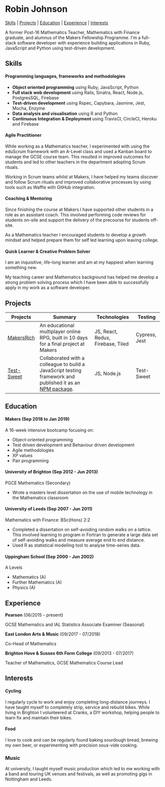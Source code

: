 # Robin Johnson

[Skills](#skills) | [Projects](#projects) | [Education](#education) | [Experience](#experience) | [Interests](#interests)

A former Post-16 Mathematics Teacher, Mathematics with Finance graduate, and alumnus of the Makers Fellowship Programme. I'm a full-stack software developer with experience building applications in Ruby, JavaScript and Python using test-driven development.

## Skills

#### Programming languages, frameworks and methodologies

- __Object oriented programming__ using Ruby, JavaScript, Python
- __Full stack web development__ using Rails, Sinatra, React, Node.js, PostgresSQL, Firebase
- __Test-driven development__ using Rspec, Capybara, Jasmine, Jest, Mocha, Enzyme
- __Data analysis and visualisation__ using R and Python
- __Continuous Integration & Deployment__ using TravisCI, CircleCI, Heroku and Firebase

#### Agile Practitioner

  While working as a Mathematics teacher, I experimented with using the eduScrum framework with an A-Level class and used a Kanban board to manage the GCSE course team. This resulted in improved outcomes for students and led to other teachers in the department adopting Scrum rituals.

  Working in Scrum teams whilst at Makers, I have helped my teams discover and follow Scrum rituals and improved collaborative processes by using tools such as Waffle with GitHub integration.

#### Coaching & Mentoring

  Since finishing the course at Makers I have supported other students in a role as an assistant coach. This involved performing code reviews for students on-site and support the delivery of the precourse for students off-site.

  As a Mathematics teacher I encouraged students to develop a growth mindset and helped prepare them for self led learning upon leaving college.

#### Quick Learner & Creative Problem Solver

  I am an inquisitive, life-long learner and am at my happiest when learning something new.

  My teaching career and Mathematics background has helped me develop a strong problem solving process which I have been able to successfully apply in my work as a software developer.


## Projects

| Projects | Summary  | Technologies | Testing  |
| -------- | -------- | ------------ | -------- |
|[MakersRich](https://github.com/toddpla/makersrich) | An educational multiplayer online RPG, built in 10 days for a final project at Makers | JS, React, Redux, Firebase, Tiled| Cypress, Jest |
|[Test-Sweet](https://github.com/rbbri/sweet) | Collaborated with a colleague to build a JavaScript testing framework and published it as an [NPM package](https://www.npmjs.com/package/test-sweet). | JS, Node.js | Test-Sweet |



## Education

#### Makers (Sep 2018 to Jan 2019)

A 16-week intensive bootcamp focusing on:

- Object-oriented programming
- Test driven development and Behaviour driven development
- Agile methodologies
- XP values
- Pair programming

#### University of Brighton (Sep 2012 - Jun 2013)

PGCE Mathematics (Secondary)

- Wrote a masters level dissertation on the use of mobile technology in the Mathematics classroom

#### University of Leeds (Sep 2007 - Jun 2011)

Mathematics with Finance: BSc(Hons) 2:2

- Completed a dissertation on self-avoiding random walks on a lattice. This involved learning to program in Fortran to generate a large data set of self-avoiding walks and measure average end to end distance.
- Used R as statistical modelling tool to analyse time-series data.

#### Uppingham School (Sep 2000 - Jun 2002)

A Levels

- Mathematics (A)
- Further Mathematics (A)
- Physics (A)

## Experience

**Pearson** (06/2015 - present)

GCSE Mathematics and IAL Statistics Associate Examiner (Seasonal)

**East London Arts & Music** (09/2017 - 07/2018)

Co-Head of Mathematics

**Brighton Hove & Sussex 6th Form College** (09/2013 - 07/2017)  

Teacher of Mathematics, GCSE Mathematics Course Lead

## Interests

#### Cycling

I regularly cycle to work and enjoy completing long-distance journeys. I have taught myself to completely strip, service and rebuild bikes. While living in Brighton I volunteered at Cranks, a DIY workshop, helping people to learn fix and maintain their bikes.

#### Food

I love to cook and can be regularly found baking sourdough bread, brewing my own beer, or experimenting with precision sous-vide cooking.

### Music

At university, I taught myself music production which led to me working with a band and touring UK venues and festivals, as well as promoting gigs in Nottingham and Leeds.
